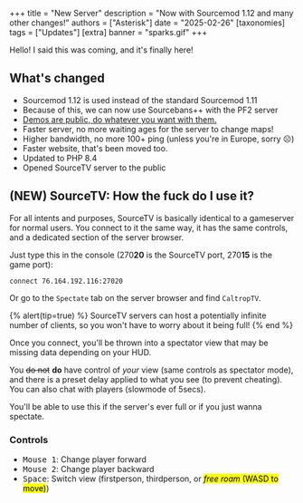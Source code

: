+++
title = "New Server"
description = "Now with Sourcemod 1.12 and many other changes!"
authors = ["Asterisk"]
date = "2025-02-26"
[taxonomies]
tags = ["Updates"]
[extra]
banner = "sparks.gif"
+++

Hello! I said this was coming, and it's finally here!

## What's changed

- Sourcemod 1.12 is used instead of the standard Sourcemod 1.11
- Because of this, we can now use Sourcebans++ with the PF2 server
- [Demos are public, do whatever you want with them.](/demos)
- Faster server, no more waiting ages for the server to change maps!
- Higher bandwidth, no more 100+ ping (unless you're in Europe, sorry ☹️)
- Faster website, that's been moved too.
- Updated to PHP 8.4
- Opened SourceTV server to the public

## (NEW) SourceTV: How the fuck do I use it?

For all intents and purposes, SourceTV is basically identical to a gameserver for normal users. You connect to it the same way, it has the same controls, and a dedicated section of the server browser.

Just type this in the console (270**20** is the SourceTV port, 270**15** is the game port):

```
connect 76.164.192.116:27020
```

Or go to the `Spectate` tab on the server browser and find `CaltropTV`.

{% alert(tip=true) %}
SourceTV servers can host a potentially infinite number of clients, so you won't have to worry about it being full!
{% end %}

Once you connect, you'll be thrown into a spectator view that may be missing data depending on your HUD.

You ~~do not~~ **do** have control of *your* view (same controls as spectator mode), and there is a preset delay applied to what you see (to prevent cheating). You can also chat with players (slowmode of 5secs).

You'll be able to use this if the server's ever full or if you just wanna spectate.

### Controls

- <kbd>Mouse 1</kbd>: Change player forward
- <kbd>Mouse 2</kbd>: Change player backward
- <kbd>Space</kbd>: Switch view (firstperson, thirdperson, or <mark>*free roam* (WASD to move)</mark>)